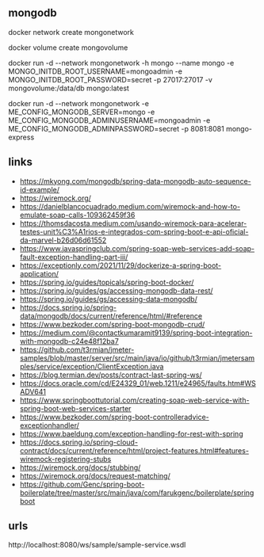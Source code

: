 ## mongodb

docker network create mongonetwork

docker volume create mongovolume

docker run -d --network mongonetwork -h mongo --name mongo -e MONGO_INITDB_ROOT_USERNAME=mongoadmin -e MONGO_INITDB_ROOT_PASSWORD=secret -p 27017:27017 -v mongovolume:/data/db mongo:latest

docker run -d --network mongonetwork -e ME_CONFIG_MONGODB_SERVER=mongo -e ME_CONFIG_MONGODB_ADMINUSERNAME=mongoadmin -e ME_CONFIG_MONGODB_ADMINPASSWORD=secret -p 8081:8081 mongo-express

## links

* https://mkyong.com/mongodb/spring-data-mongodb-auto-sequence-id-example/
* https://wiremock.org/
* https://danielblancocuadrado.medium.com/wiremock-and-how-to-emulate-soap-calls-109362459f36
* https://thomsdacosta.medium.com/usando-wiremock-para-acelerar-testes-unit%C3%A1rios-e-integrados-com-spring-boot-e-api-oficial-da-marvel-b26d06d61552
* https://www.javaspringclub.com/spring-soap-web-services-add-soap-fault-exception-handling-part-iii/
* https://exceptionly.com/2021/11/29/dockerize-a-spring-boot-application/
* https://spring.io/guides/topicals/spring-boot-docker/
* https://spring.io/guides/gs/accessing-mongodb-data-rest/
* https://spring.io/guides/gs/accessing-data-mongodb/
* https://docs.spring.io/spring-data/mongodb/docs/current/reference/html/#reference
* https://www.bezkoder.com/spring-boot-mongodb-crud/
* https://medium.com/@contactkumaramit9139/spring-boot-integration-with-mongodb-c24e48f12ba7
* https://github.com/t3rmian/jmeter-samples/blob/master/server/src/main/java/io/github/t3rmian/jmetersamples/service/exception/ClientException.java
* https://blog.termian.dev/posts/contract-last-spring-ws/
* https://docs.oracle.com/cd/E24329_01/web.1211/e24965/faults.htm#WSADV641
* https://www.springboottutorial.com/creating-soap-web-service-with-spring-boot-web-services-starter
* https://www.bezkoder.com/spring-boot-controlleradvice-exceptionhandler/
* https://www.baeldung.com/exception-handling-for-rest-with-spring
* https://docs.spring.io/spring-cloud-contract/docs/current/reference/html/project-features.html#features-wiremock-registering-stubs
* https://wiremock.org/docs/stubbing/
* https://wiremock.org/docs/request-matching/
* https://github.com/Genc/spring-boot-boilerplate/tree/master/src/main/java/com/farukgenc/boilerplate/springboot

## urls
http://localhost:8080/ws/sample/sample-service.wsdl
